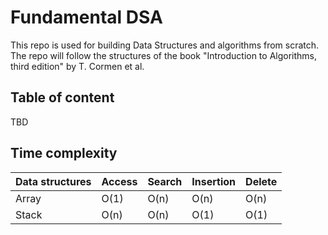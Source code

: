 # Fundamental DSA

This repo is used for building Data Structures and algorithms from scratch. The repo will follow the structures of the book "Introduction to Algorithms, third edition" by T. Cormen et al.

## Table of content
TBD

## Time complexity
| Data structures | Access | Search | Insertion | Delete |
|---|---|---|---|---|
| Array | O(1) | O(n) | O(n) | O(n) |
| Stack | O(n) | O(n) | O(1) | O(1) |
